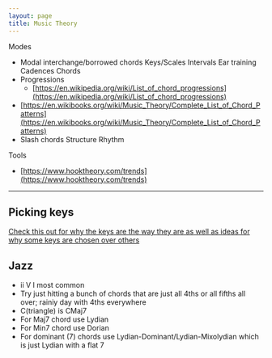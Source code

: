 ```yaml
---
layout: page
title: Music Theory
---
```


Modes
  * Modal interchange/borrowed chords
Keys/Scales
Intervals
Ear training
Cadences
Chords
  * Progressions
    * [https://en.wikipedia.org/wiki/List_of_chord_progressions](https://en.wikipedia.org/wiki/List_of_chord_progressions)
  * [https://en.wikibooks.org/wiki/Music_Theory/Complete_List_of_Chord_Patterns](https://en.wikibooks.org/wiki/Music_Theory/Complete_List_of_Chord_Patterns)
  * Slash chords
Structure
Rhythm 

Tools
  * [https://www.hooktheory.com/trends](https://www.hooktheory.com/trends)
---




## Picking keys
[Check this out for why the keys are the way they are as well as ideas for why some keys are chosen over
others](https://www.quora.com/Why-would-a-composer-prefer-one-key-to-another-For-example-why-would-a-composer-choose-to-use-F-minor-instead-of-A-minor-or-Bb-major-instead-of-C-major)

## Jazz
* ii V I most common
* Try just hitting a bunch of chords that are just all 4ths or all fifths all over; rainiy day with 4ths everywhere
* C(triangle) is CMaj7
* For Maj7 chord use Lydian
* For Min7 chord use Dorian
* For dominant (7) chords use Lydian-Dominant/Lydian-Mixolydian which is just Lydian with a flat 7 